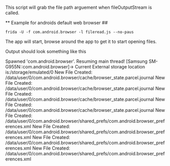 This script will grab the file path arguement when fileOutputStream is called. 

** Example for androids default web browser ## 

`frida -U -f com.android.browser -l fileread.js --no-paus`

The app will start, browse around the app to get it to start opening files. 

Output should look something like this

Spawned 'com.android.browser'. Resuming main thread!
[Samsung SM-G955N::com.android.browser]->
Current External storage location is:/storage/emulated/0
New File Created: /data/user/0/com.android.browser/cache/browser_state.parcel.journal
New File Created: /data/user/0/com.android.browser/cache/browser_state.parcel.journal
New File Created: /data/user/0/com.android.browser/cache/browser_state.parcel.journal
New File Created: /data/user/0/com.android.browser/cache/browser_state.parcel.journal
New File Created: /data/user/0/com.android.browser/shared_prefs/com.android.browser_preferences.xml
New File Created: /data/user/0/com.android.browser/shared_prefs/com.android.browser_preferences.xml
New File Created: /data/user/0/com.android.browser/shared_prefs/com.android.browser_preferences.xml
New File Created: /data/user/0/com.android.browser/shared_prefs/com.android.browser_preferences.xml

 

